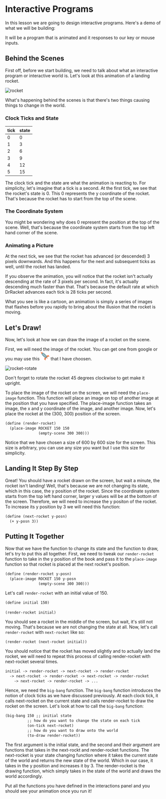 # Interactive Programs

In this lesson we are going to design interactive programs. Here's a
demo of what we will be building:

It will be a program that is animated and it responses to our key or
mouse inputs.

## Behind the Scenes

First off, before we start building, we need to talk about what an
interactive program or interactive world is. Let's look at this
animation of a landing rocket.

![rocket](http://i.imgur.com/QoH63U1.gif)

What's happening behind the scenes is that there's two things causing
things to change in the world.

### Clock Ticks and State

| tick | state |
|------|-------|
|  0   |   0   |
|  1   |   3   |
|  2   |   6   |
|  3   |   9   |
|  4   |  12   |
|  5   |  15   |

The clock tick and the state are what the animation is reacting
to. For simplicity, let's imagine that a tick is a second. At the
first tick, we see that the rocket's state is 0. This 0 represents the
y coordinate of the rocket. That's because the rocket has to start
from the top of the scene.

### The Coordinate System

You might be wondering why does 0 represent the position at the top of
the scene. Well, that's because the coordinate system starts from the
top left hand corner of the scene.

### Animating a Picture

At the next tick, we see that the rocket has advanced (or descended) 3
pixels downwards. And this happens for the next and subsequent ticks
as well, until the rocket has landed.

If you observe the animation, you will notice that the rocket isn't
actually descending at the rate of 3 pixels per second. In fact, it's
actually descending much faster than that. That's because the default
rate at which DrRacket advances each tick is 28 ticks per second.

What you see is like a cartoon, an animation is simply a series of
images that flashes before you rapidly to bring about the illusion
that the rocket is moving.

## Let's Draw!

Now, let's look at how we can draw the image of a rocket on the
scene.

First, we will need the image of the rocket. You can get one from
google or you may use this
![rocket](https://raw.githubusercontent.com/0nse/Hangouts-Emojis/master/Hangouts-Emojis/1f680.png)
that I have choosen.

![rocket-rotate](http://i.imgur.com/Pk06Pkm.png)

Don't forget to rotate the rocket 45 degrees clockwise to get make it
upright.

To place the image of the rocket on the screen, we will need the
`place-image` function. This function will place an image on top of
another image at the position that you have specified. The place-image
function takes an image, the x and y coordinate of the image, and
another image. Now, let's place the rocket at the (300, 300) position
of the screen.

```
(define (render-rocket)
  (place-image ROCKET 150 150
               (empty-scene 300 300)))
```

Notice that we have chosen a size of 600 by 600 size for the
screen. This size is arbitrary, you can use any size you want but I
use this size for simplicity.

## Landing It Step By Step

Great! You should have a rocket drawn on the screen, but wait a
minute, the rocket isn't landing! Well, that's because we are not
changing its state, which in this case, the y position of the
rocket. Since the coordinate system starts from the top left hand
corner, larger y values will be at the bottom of the
screen. Therefore, we will need to increase the y positon of the
rocket. To increase its y position by 3 we will need this function:

```
(define (next-rocket y-posn)
  (+ y-posn 3))
```

## Putting It Together

Now that we have the function to change its state and the function to
draw, let's try to put this all together. First, we need to tweak our
`render-rocket` function to take in the y position of the book and
pass it to the `place-image` function so that rocket is placed at the
next rocket's position.

```
(define (render-rocket y-posn)
  (place-image ROCKET 150 y-posn
               (empty-scene 300 300)))
```

Let's call `render-rocket` with an initial value of 150.

```
(define initial 150)

(render-rocket initial)
```

You should see a rocket in the middle of the screen, but wait, it's
still not moving. That's because we are not changing the state at
all. Now, let's call `render-rocket` with `next-rocket` like so:

```
(render-rocket (next-rocket initial))
```

You should notice that the rocket has moved slightly and to actually
land the rocket, we will need to repeat this process of calling
render-rocket with next-rocket several times.

```
initial -> render-rocket -> next-rocket -> render-rocket
  -> next-rocket -> render-rocket -> next-rocket -> render-rocket
    -> next-rocket -> render-rocket -> ...
```

Hence, we need the `big-bang` function. The `big-bang` function
introduces the notion of clock ticks as we have discussed
previously. At each clock tick, it calls next-rocket on the current
state and calls render-rocket to draw the rocket on the screen. Let's
look at how to call the `big-bang` function:

```
(big-bang 150 ;; initial state
          ;; how do you want to change the state on each tick
          (on-tick next-rocket)
          ;; how do you want to draw onto the world
          (to-draw render-rocket))
```

The first argument is the initial state, and the second and their
argument are functions that takes in the next-rockt and render-rocket
functions. The next-rocket is your state changing function where it
takes the current state of the world and returns the new state of the
world. Which in our case, it takes in the y position and increases it
by 3. The render-rocket is the drawing function, which simply takes in
the state of the world and draws the world accordingly.

Put all the functions you have defined in the interactions panel and
you should see your animation once you run it!
